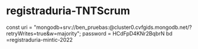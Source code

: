 # registraduria-TNTScrum

const uri = "mongodb+srv://ben_pruebas:<password>@cluster0.cvfgids.mongodb.net/?retryWrites=true&w=majority";
password = HCdFpD4KNr2BqbrN
bd =registraduria-mintic-2022
